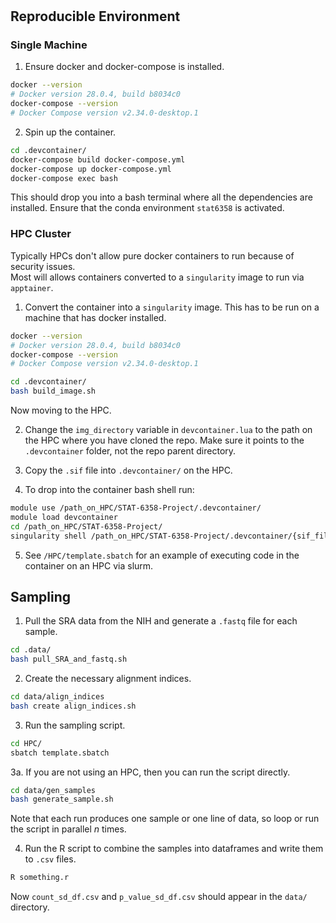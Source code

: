 # 

## Reproducible Environment

### Single Machine 
1. Ensure docker and docker-compose is installed. 

```bash
docker --version
# Docker version 28.0.4, build b8034c0
docker-compose --version
# Docker Compose version v2.34.0-desktop.1
```

2. Spin up the container. 
```bash 
cd .devcontainer/ 
docker-compose build docker-compose.yml
docker-compose up docker-compose.yml 
docker-compose exec bash 
```
This should drop you into a bash terminal where all the dependencies are installed. 
Ensure that the conda environment `stat6358` is activated. 

### HPC Cluster
Typically HPCs don't allow pure docker containers to run because of security issues.  
Most will allows containers converted to a `singularity` image to run via `apptainer`.

1. Convert the container into a `singularity` image. This has to be run on a machine that has docker installed.

```bash
docker --version
# Docker version 28.0.4, build b8034c0
docker-compose --version
# Docker Compose version v2.34.0-desktop.1
```

```bash
cd .devcontainer/
bash build_image.sh 
```

Now moving to the HPC. 

2. Change the `img_directory` variable in `devcontainer.lua` to the path on the HPC where you have cloned the repo. Make sure it points to the `.devcontainer` folder, not the repo parent directory.  

3. Copy the `.sif` file into `.devcontainer/` on the HPC.  

4. To drop into the container bash shell run: 
```bash
module use /path_on_HPC/STAT-6358-Project/.devcontainer/
module load devcontainer
cd /path_on_HPC/STAT-6358-Project/
singularity shell /path_on_HPC/STAT-6358-Project/.devcontainer/{sif_file_name}.sif
```

5. See `/HPC/template.sbatch` for an example of executing code in the container on an HPC via slurm. 

## Sampling 

1. Pull the SRA data from the NIH and generate a `.fastq` file for each sample. 

```bash
cd .data/
bash pull_SRA_and_fastq.sh 
```

2. Create the necessary alignment indices. 

```bash
cd data/align_indices
bash create align_indices.sh 
```

3. Run the sampling script. 
```bash
cd HPC/
sbatch template.sbatch
```

3a. If you are not using an HPC, then you can run the script directly. 
```bash
cd data/gen_samples
bash generate_sample.sh 
```
Note that each run produces one sample or one line of data, so loop or run the script in parallel $n$ times. 

4. Run the R script to combine the samples into dataframes and write them to `.csv` files.   
```bash
R something.r 
```

Now `count_sd_df.csv` and `p_value_sd_df.csv` should appear in the `data/` directory. 
